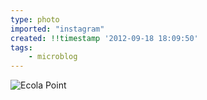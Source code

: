 ```yaml
---
type: photo
imported: "instagram"
created: !!timestamp '2012-09-18 18:09:50'
tags:
    - microblog
---
```

![Ecola Point](/media/images/photos/2012/09/85aa3a27c50e165c996c79a11bbed9da.jpg)

